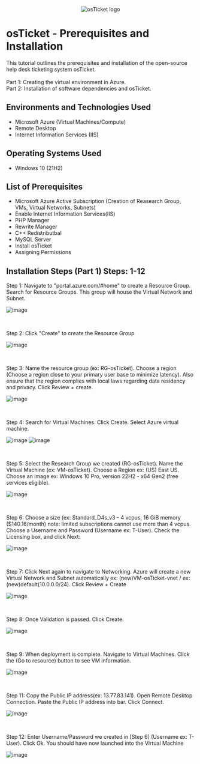 <p align="center">
<img src="https://i.imgur.com/Clzj7Xs.png" alt="osTicket logo"/>
</p>


<h1>osTicket - Prerequisites and Installation</h1>
This tutorial outlines the prerequisites and installation of the open-source help desk ticketing system osTicket.<br />
<br />
Part 1: Creating the virtual environment in Azure.<br />
Part 2: Installation of software dependencies and osTicket.<br />

<h2>Environments and Technologies Used</h2>

- Microsoft Azure (Virtual Machines/Compute)
- Remote Desktop
- Internet Information Services (IIS)

<h2>Operating Systems Used </h2>

- Windows 10</b> (21H2)

<h2>List of Prerequisites</h2>

- Microsoft Azure Active Subscription (Creation of Reasearch Group, VMs, Virtual Networks, Subnets)
- Enable Internet Information Services(IIS)
- PHP Manager
- Rewrite Manager
- C++ Redistributbal
- MySQL Server
- Install osTicket
- Assigning Permissions

<h2>Installation Steps (Part 1) Steps: 1-12</h2>

Step 1: Navigate to "portal.azure.com/#home" to create a Resource Group. Search for Resource Groups. This group will house the Virtual Network and Subnet. 
</p>

![image](https://github.com/TechwTre/osticket-prereqs/assets/126909509/e127feae-1f94-4246-ba86-8e9f061cc551) 
</p>
<br />


Step 2: Click "Create" to create the Resource Group
</p>

![image](https://github.com/TechwTre/osticket-prereqs/assets/126909509/56e0842d-ad3c-4329-ae57-8d6ba48c1952)
</p>
<br />


Step 3: Name the resource group (ex: RG-osTicket). Choose a region (Choose a region close to your primary user base to minimize latency). Also ensure that the region complies with local laws regarding data residency and privacy. Click Review + create.
</p>

![image](https://github.com/TechwTre/osticket-prereqs/assets/126909509/bb95c8b1-94d5-458f-85bd-1363438bf287)
</p>
<br />


Step 4: Search for Virtual Machines. Click Create. Select Azure virtual machine.
</p>

![image](https://github.com/TechwTre/osticket-prereqs/assets/126909509/150c1e50-41df-49f1-9568-398f979d1c74)
![image](https://github.com/TechwTre/osticket-prereqs/assets/126909509/4880c891-9a8a-4371-891d-9060e30534cf)
</p>
<br />

Step 5: Select the Research Group we created (RG-osTicket). Name the Virtual Machine (ex: VM-osTicket). Choose a Region ex: (US) East US. Choose an image ex: Windows 10 Pro, version 22H2 - x64 Gen2 (free services eligible). 
</p>

![image](https://github.com/TechwTre/osticket-prereqs/assets/126909509/f62e5289-0452-40df-ad01-21681a5966ee)
</p>
<br />

Step 6: Choose a size (ex: Standard_D4s_v3 - 4 vcpus, 16 GiB memory ($140.16/month) note: limited subscriptions cannot use more than 4 vcpus. Choose a Username and Password (Username ex: T-User). Check the Licensing box, and click Next: 
</p>

![image](https://github.com/TechwTre/osticket-prereqs/assets/126909509/6a0a276d-ecbb-4ad5-8c19-fda734d1b7ea)
</p>
<br />

Step 7: Click Next again to navigate to Networking. Azure will create a new Virtual Network and Subnet automatically ex: (new)VM-osTicket-vnet / ex: (new)default(10.0.0.0/24). Click Review + Create
</p>

![image](https://github.com/TechwTre/osticket-prereqs/assets/126909509/6f733c75-c611-49de-aa6e-0accf46f9666)
</p>
<br />

Step 8: Once Validation is passed. Click Create.
</p>

![image](https://github.com/TechwTre/osticket-prereqs/assets/126909509/15c38b90-f2d5-4b97-a537-28f2f0a36c4e)
</p>
<br />

Step 9: When deployment is complete. Navigate to Virtual Machines. Click the (Go to resource) button to see VM information.
</p>

![image](https://github.com/TechwTre/osticket-prereqs/assets/126909509/b93850c9-eae5-4ace-bbb3-0fd89559ae16)
</p>
<br />

Step 11: Copy the Public IP address(ex: 13.77.83.141). Open Remote Desktop Connection. Paste the Public IP address into bar. Click Connect.
</p>

![image](https://github.com/TechwTre/osticket-prereqs/assets/126909509/bf1a491b-49d7-46e3-8c48-99f40f17ae26)
</p>
<br />

Step 12: Enter Username/Password we created in [Step 6] (Username ex: T-User). Click Ok. You should have now launched into the Virtual Machine
</p>

![image](https://github.com/TechwTre/osticket-prereqs/assets/126909509/bba70cd2-1b2d-46db-a4bb-eb93e0c07300)
</p>
<br />



